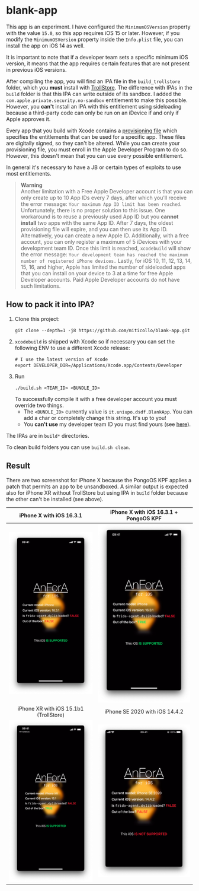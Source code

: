 # blank-app

This app is an experiment. 
I have configured the `MinimumOSVersion` property with the value `15.0`, so this app requires iOS 15 or later.
However, if you modify the `MinimumOSVersion` property inside the `Info.plist` file, you can install the app on iOS 14 as well.

It is important to note that if a developer team sets a specific minimum iOS version, it means that the app requires certain features that are not present in previous iOS versions.

After compiling the app, you will find an IPA file in the `build_trollstore` folder, which you **must** install with [TrollStore](https://github.com/opa334/TrollStore). 
The difference with IPAs in the `build` folder is that this IPA can write outside of its sandbox. 
I added the `com.apple.private.security.no-sandbox` entitlement to make this possible. 
However, you **can't** install an IPA with this entitlement using sideloading because a third-party code can only be run on an iDevice if and only if Apple approves it.

Every app that you build with Xcode contains a [provisioning file](https://developer.apple.com/documentation/technotes/tn3125-inside-code-signing-provisioning-profiles) which specifies the entitlements that can be used for a specific app.
These files are digitally signed, so they can't be altered.
While you can create your provisioning file, you must enroll in the Apple Developer Program to do so. 
However, this doesn't mean that you can use every possible entitlement.

<span><!-- https://discord.com/channels/779134930265309195/944462595996405810/1087048714524315728 --></span>
In general it's necessary to have a JB or certain types of exploits to use most entitlements.

> **Warning**<br>
> <span><!-- https://sideloadly.io/#faq --></span>
> Another limitation with a Free Apple Developer account is that you can only create up to 10 App IDs every 7 days, after which you'll receive the error message: `Your maximum App ID limit has been reached`. 
> Unfortunately, there is no proper solution to this issue. 
> One workaround is to reuse a previously used App ID but you **cannot install** two apps with the same App ID. 
> After 7 days, the oldest provisioning file will expire, and you can then use its App ID. 
> Alternatively, you can create a new Apple ID.
> Additionally, with a free account, you can only register a maximum of 5 iDevices with your development team ID. 
> Once this limit is reached, `xcodebuild` will show the error message: `Your development team has reached the maximum number of registered iPhone devices.`
> Lastly, for iOS 10, 11, 12, 13, 14, 15, 16, and higher, Apple has limited the number of sideloaded apps that you can install on your device to 3 at a time for free Apple Developer accounts. 
> Paid Apple Developer accounts do not have such limitations.

## How to pack it into IPA?

1. Clone this project:
   ```shell
   git clone --depth=1 -j8 https://github.com/miticollo/blank-app.git
   ```
2. `xcodebuild` is shipped with Xcode so if necessary you can set the following ENV to use a different Xcode release:
   ```shell
   # I use the latest version of Xcode
   export DEVELOPER_DIR=/Applications/Xcode.app/Contents/Developer
   ```
3. Run
   ```shell
   ./build.sh <TEAM_ID> <BUNDLE_ID>
   ```
   To successfully compile it with a free developer account you must override two things.
   - The `<BUNDLE_ID>` currently value is `it.uniupo.dsdf.BlankApp`. You can add a char or completely change this string. It's up to you!
   - You **can't use** my developer team ID you must find yours (see [here](https://github.com/miticollo/test-appium#team-id)).

The IPAs are in `build*` directories.

To clean build folders you can use `build.sh clean`.

## Result

There are two screenshot for iPhone X because the PongoOS KPF applies a patch that permits an app to be unsandboxed.
A similar output is expected also for iPhone XR without TrollStore but using IPA in `build` folder because the other can't be installed (see above).

iPhone X with iOS 16.3.1               |  iPhone X with iOS 16.3.1 + PongoOS KPF
:-------------------------------------:|:-----------------------------------------:
![iPhoneX](./screenshot/iphonex.png)   |  ![iPhoneXJB](./screenshot/iphonexjb.png)
iPhone XR with iOS 15.1b1 (TrollStore) |  iPhone SE 2020 with iOS 14.4.2 
![iPhoneXR](./screenshot/iphonexr.png) |  ![iPhoneSE](./screenshot/iphonese.png)

